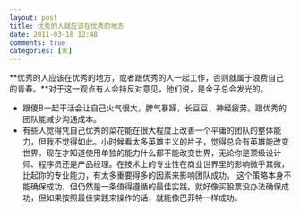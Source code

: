 ```yaml
---
layout: post
title: 优秀的人就应该在优秀的地方
date: 2011-03-18 12:48
comments: true
categories: [水]
---
```


**优秀的人应该在优秀的地方，或者跟优秀的人一起工作，否则就属于浪费自己的青春。**对于这一观点有人会持反对意见，他们说，是金子总会发光的。

*   跟傻B一起干活会让自己火气很大，脾气暴躁，长豆豆，神经疲劳。跟优秀的团队能减少沟通成本。
*   有些人觉得凭自己优秀的菜花能在很大程度上改善一个平庸的团队的整体能力，但我不觉得如此。小时候看太多英雄主义的片子，觉得总会有英雄能改变世界。现在才知道使用单独的能力什么都不能改变世界，无论你是顶级设计师、程序员还是产品经理。在技术上的专业性在商业世界里的影响微乎其微，比起你的专业能力，有太多重要得多的因素来影响团队成功。
这个策略本身不能确保成功，但仍然是一条值得遵循的最佳实践。就好像买股票没办法确保成功，但如果按照最佳实践来操作的话，就能像巴菲特一样成功。